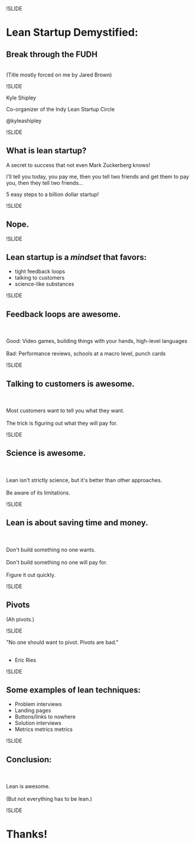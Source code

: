 !SLIDE

# Lean Startup Demystified:

## Break through the FUDH

<br/>

<div class="footnote">(Title mostly forced on me by Jared Brown)</div>

!SLIDE

Kyle Shipley

Co-organizer of the Indy Lean Startup Circle

@kyleashipley

!SLIDE

## What is lean startup?

A secret to success that not even Mark Zuckerberg knows!

I'll tell you today, you pay me, then you tell two friends and get them to pay you, then they tell two friends...

5 easy steps to a billion dollar startup!

!SLIDE

## Nope.

!SLIDE

## Lean startup is a *mindset* that favors:

* tight feedback loops
* talking to customers
* science-like substances

!SLIDE

## Feedback loops are awesome.

<br/><br/>
Good: Video games, building things with your hands, high-level languages
<br/><br/>
Bad: Performance reviews, schools at a macro level, punch cards

!SLIDE

## Talking to customers is awesome.

<br/><br/>
Most customers want to tell you what they want.
<br/><br/>
The trick is figuring out what they will pay for.

!SLIDE

## Science is awesome.

<br/><br/>
Lean isn't strictly science, but it's better than other approaches.
<br/><br/>
Be aware of its limitations.

!SLIDE

## Lean is about saving time and money.

<br/><br/>
Don't build something no one wants.
<br/><br/>
Don't build something no one will pay for.
<br/><br/>
Figure it out quickly.

!SLIDE

## Pivots

(Ah pivots.)

!SLIDE

"No one should want to pivot. Pivots are bad."
<br/><br/>
- Eric Ries

!SLIDE

## Some examples of lean techniques:

* Problem interviews
* Landing pages
* Buttons/links to nowhere
* Solution interviews
* Metrics metrics metrics

!SLIDE

## Conclusion:

<br/><br/>
Lean is awesome.
<br/><br/>
(But not everything has to be lean.)

!SLIDE

# Thanks!